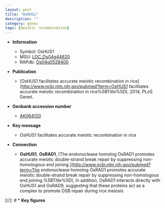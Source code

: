 ```yaml
---
layout: post
title: "OsHUS1"
description: ""
category: genes
tags: [meiotic recombination]
---
```


* **Information**  
    + Symbol: OsHUS1  
    + MSU: [LOC_Os04g44620](http://rice.plantbiology.msu.edu/cgi-bin/ORF_infopage.cgi?orf=LOC_Os04g44620)  
    + RAPdb: [Os04g0528400](http://rapdb.dna.affrc.go.jp/viewer/gbrowse_details/irgsp1?name=Os04g0528400)  

* **Publication**  
    + [OsHUS1 facilitates accurate meiotic recombination in rice](http://www.ncbi.nlm.nih.gov/pubmed?term=OsHUS1 facilitates accurate meiotic recombination in rice%5BTitle%5D), 2014, PLoS Genet.

* **Genbank accession number**  
    + [AK064120](http://www.ncbi.nlm.nih.gov/nuccore/AK064120)

* **Key message**  
    + OsHUS1 facilitates accurate meiotic recombination in rice

* **Connection**  
    + __OsHUS1__, __OsRAD1__, [The endonuclease homolog OsRAD1 promotes accurate meiotic double-strand break repair by suppressing non-homologous end joining.](http://www.ncbi.nlm.nih.gov/pubmed?term=The endonuclease homolog OsRAD1 promotes accurate meiotic double-strand break repair by suppressing non-homologous end joining.%5BTitle%5D), In addition, OsRAD1 interacts directly with OsHUS1 and OsRAD9, suggesting that these proteins act as a complex to promote DSB repair during rice meiosis

[//]: # * **Key figures**  



